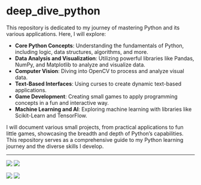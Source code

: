# deep_dive_python
This repository is dedicated to my journey of mastering Python and its various applications. Here, I will explore:

* **Core Python Concepts**: Understanding the fundamentals of Python, including logic, data structures, algorithms, and more.
* **Data Analysis and Visualization**: Utilizing powerful libraries like Pandas, NumPy, and Matplotlib to analyze and visualize data.
* **Computer Vision**: Diving into OpenCV to process and analyze visual data.
* **Text-Based Interfaces**: Using curses to create dynamic text-based applications.
* **Game Development**: Creating small games to apply programming concepts in a fun and interactive way.
* **Machine Learning and AI**: Exploring machine learning with libraries like Scikit-Learn and TensorFlow.

I will document various small projects, from practical applications to fun little games, showcasing the breadth and depth of Python’s capabilities. This repository serves as a comprehensive guide to my Python learning journey and the diverse skills I develop.
<hr>

![](https://github.com/Xamexer/deep_dive_python/blob/main/Mastermind/MastermindDemo.gif)
![](https://github.com/Xamexer/deep_dive_python/blob/main/Typinggame/TypingDemo.gif)

![](https://github.com/Xamexer/deep_dive_python/blob/main/MultiTouchInterface/Multi-Touch-Interface/InfraredCamDemo.gif)
![](https://github.com/Xamexer/deep_dive_python/blob/main/MultiTouchInterface/Multi-Touch-Interface/TouchDemo.gif)
